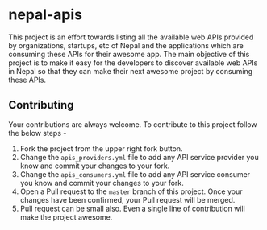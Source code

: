# nepal-apis

This project is an effort towards listing all the available web APIs provided by organizations, startups, etc of Nepal and the applications which are consuming these APIs for their awesome app. The main objective of this project is to make it easy for the developers to discover available web APIs in Nepal so that they can make their next awesome project by consuming these APIs.

Contributing
------------

Your contributions are always welcome. To contribute to this project follow the below steps -

1. Fork the project from the upper right fork button.
2. Change the `apis_providers.yml` file to add any API service provider you know and commit your changes to your fork.
3. Change the `apis_consumers.yml` file to add any API service consumer you know and commit your changes to your fork.
4. Open a Pull request to the `master` branch of this project. Once your changes have been confirmed, your Pull request will be merged.
5. Pull request can be small also. Even a single line of contribution will make the project awesome.
